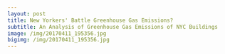 ```yaml
---
layout: post
title: New Yorkers' Battle Greenhouse Gas Emissions?
subtitle: An Analysis of Greenhouse Gas Emissions of NYC Buildings
image: /img/20170411_195356.jpg
bigimg: /img/20170411_195356.jpg
---
```

